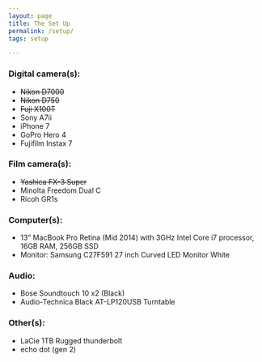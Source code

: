 ```yaml
---
layout: page
title: The Set Up 
permalink: /setup/
tags: setup

---
```


### Digital camera(s): 
- <s>Nikon D7000</s>
- <s>Nikon D750</s>
- <s>Fuji X100T</s>
- Sony A7ii
- iPhone 7
- GoPro Hero 4
- Fujifilm Instax 7

### Film camera(s): 
- <s>Yashica FX-3 Super</s> 
- Minolta Freedom Dual C
- Ricoh GR1s

### Computer(s): 
- 13” MacBook Pro Retina (Mid 2014) with 3GHz Intel Core i7 processor, 16GB RAM, 256GB SSD
- Monitor: Samsung C27F591 27 inch Curved LED Monitor White

### Audio: 
- Bose Soundtouch 10 x2 (Black)
- Audio-Technica Black AT-LP120USB Turntable

### Other(s): 
- LaCie 1TB Rugged thunderbolt
- echo dot (gen 2)